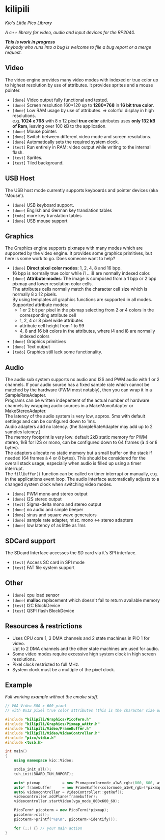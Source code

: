 # kilipili
*Kio's Little Pico Library*

*A c++ library for video, audio and input devices for the RP2040.*

***This is work in progress***   
*Anybody who runs into a bug is welcome to file a bug report or a merge request.*

## Video 
The video engine provides many video modes with indexed or true color up to highest resolution by use of attributes. It provides sprites and a mouse pointer.

- `[done]` Video output fully functional and tested.
- `[done]` Screen resolution 160\*120 up to **1280\*768** in **16 bit true color**.  
- `[done]` Low RAM usage by use of attributes. =\> colorful display in high resolutions.  
  e.g. **1024 x 768** with 8 x 12 pixel **true color** attributes uses **only 132 kB of Ram**, leaving over 100 kB to the application.
- `[done]` Mouse pointer. 
- `[done]` Switch between different video mode and screen resolutions.
- `[done]` Automatically sets the required system clock.  
- `[test]` Run entirely in RAM: video output while writing to the internal flash.
- `[test]` Sprites.
- `[test]` Tiled background. 

## USB Host
The USB host mode currently supports keyboards and pointer devices (aka 'Mouse'). 

- `[done]` USB keyboard support. 
- `[done]` English and German key translation tables
- `[todo]` more key translation tables
- `[done]` USB mouse support

## Graphics
The Graphics engine supports pixmaps with many modes which are supported by the video engine. It provides some graphics primitives, but here is some work to go. Does someone want to help?

- `[done]` **Direct pixel color modes**: 1, 2, 4, 8 and 16 bpp.  
  16 bpp is normally true color while i1 .. i8 are normally indexed color.
- `[done]` **Attribute modes**: The image is composed from a 1 bpp or 2 bpp pixmap and lower resolution color cells.  
  The attributes cells normally match the character cell size which is normally 8 x 12 pixels.  
  By using templates all graphics functions are supported in all modes.  
  Supported attribute modes:
  - 1 or 2 bit per pixel in the pixmap selecting from 2 or 4 colors in the corresponding attribute cell
  - 1, 2, 4 or 8 pixel wide attributes
  - attribute cell height from 1 to 99
  - 4, 8 and 16 bit colors in the attributes, where i4 and i8 are normally indexed colors  
- `[done]` Graphics primitives
- `[done]` Text output
- `[todo]` Graphics still lack some functionality.

## Audio
The audio sub system supports no audio and I2S and PWM audio with 1 or 2 channels.
If your audio source has a fixed sample rate which cannot be matched by the hardware (PWM most notably),
then you can wrap it in a SampleRateAdapter.  
Programs can be written indepentent of the actual number of hardware channels by wrapping audio sources in a MakeMonoAdapter or MakeStereoAdapter.  
The latency of the audio system is very low, approx. 5ms with default settings and can be configured down to 1ms.  
Audio adapters add no latency. (the SampleRateAdapter may add up to 2 samples latency.)  
The memory footprint is very low: default 2kB static memory for PWM stereo, 1kB for I2S or mono, can be configured down to 64 frames (à 4 or 8 bytes).  
The adapters allocate no static memory but a small buffer on the stack if needed (64 frames à 4 or 8 bytes). This should be considered for the overall stack usage, especially when audio is filled up using a timer interrupt.  
The `fillBuffer()` function can be called on timer interrupt or manually, e.g. in the applications event loop.
The audio interface automatically adjusts to a changed system clock when switching video modes.  
- `[done]` PWM mono and stereo output
- `[done]` I2S stereo output
- `[test]` Sigma-delta mono and stereo output
- `[done]` no audio and simple beeper
- `[done]` sinus and square wave generators
- `[done]` sample rate adapter, misc. mono <-> stereo adapters
- `[done]` low latency of as little as 1ms

## SDCard support
The SDcard Interface accesses the SD card via it's SPI interface.  

- `[test]` Access SC card in SPI mode
- `[test]` FAT file system support 

## Other
- `[done]` cpu load sensor
- `[done]` **malloc** replacement which doesn't fail to return available memory
- `[test]` I2C BlockDevice
- `[test]` QSPI flash BlockDevice

## Resources & restrictions
- Uses CPU core 1, 3 DMA channels and 2 state machines in PIO 1 for video.  
  Upt to 2 DMA channels and the other state machines are used for audio.
- Some video modes require excessive high system clock in high screen resolutions.
- Pixel clock restricted to full MHz.
- System clock must be a multiple of the pixel clock.

## Example

*Full working example without the cmake stuff.*

```cpp
// VGA Video 800 x 600 pixel
// with 8x12 pixel true color attributes (this is the character size used in PicoTerm)

#include "kilipili/Graphics/PicoTerm.h"
#include "kilipili/Graphics/Pixmap_wAttr.h"
#include "kilipili/Video/FrameBuffer.h"
#include "kilipili/Video/VideoController.h"
#include "pico/stdio.h"
#include <tusb.h>

int main()
{
    using namespace kio::Video;

    stdio_init_all();
    tuh_init(BOARD_TUH_RHPORT);

    auto* pixmap          = new Pixmap<colormode_a1w8_rgb>(800, 600, attrheight_12px);
    auto* framebuffer     = new FrameBuffer<colormode_a1w8_rgb>(*pixmap, nullptr);
    auto& videocontroller = VideoController::getRef();
    videocontroller.addPlane(framebuffer);
    videocontroller.startVideo(vga_mode_800x600_60);

    PicoTerm* picoterm = new PicoTerm(*pixmap);
    picoterm->cls();
    picoterm->printf("%s\n", picoterm->identify());

    for (;;) {} // your main action
}
```


